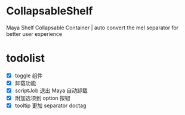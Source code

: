 # CollapsableShelf
Maya Shelf Collapsable Container | auto convert the mel separator for better user experience



# todolist

- [x] toggle 组件
- [x] 卸载功能
- [x] scriptJob 退出 Maya 自动卸载
- [x] 附加选项到 option 按钮
- [x] tooltip 更加 separator doctag